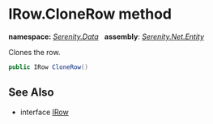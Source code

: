 # IRow.CloneRow method
**namespace:** *[Serenity.Data](../../README.md#serenity.data-namespace)*   **assembly**: *[Serenity.Net.Entity](../../README.md)*

Clones the row.

```csharp
public IRow CloneRow()
```

## See Also

* interface [IRow](../IRow.md)